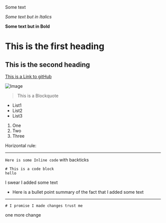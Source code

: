 Some text

*Some text but in Italics*

**Some text but in Bold**

# This is the first heading

## This is the second heading

[This is a Link to gitHub](https://github.com/)

![Image](http://wallsdesk.com/wp-content/uploads/2017/01/Dog-full-HD.jpg)

> This is a Blockquote

* List1
* List2
* List3

1. One
2. Two
3. Three

Horizontal rule:

---
`Here is some Inline code` with backticks

```
# This is a code block
hello
```

I swear I added some text

* Here is a bullet point summary of the fact that I added some text

---

```
# I promise I made changes trust me
```

one more change